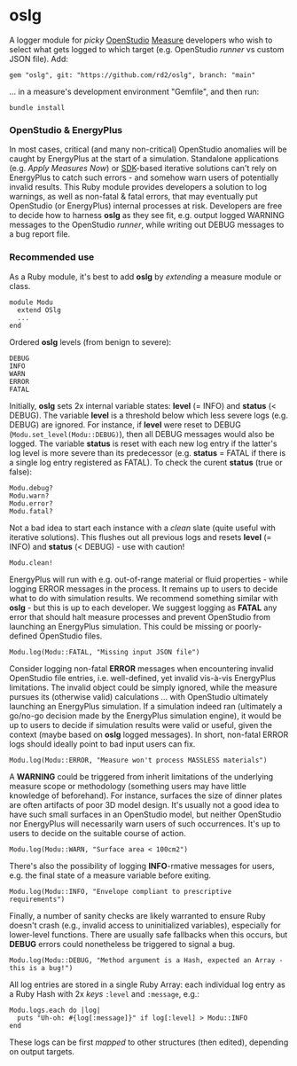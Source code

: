 # oslg

A logger module for _picky_ [OpenStudio](https://openstudio-sdk-documentation.s3.amazonaws.com/index.html) [Measure](https://nrel.github.io/OpenStudio-user-documentation/reference/measure_writing_guide/) developers who wish to select what gets logged to which target (e.g. OpenStudio _runner_ vs custom JSON file). Add:

```
gem "oslg", git: "https://github.com/rd2/oslg", branch: "main"
```

... in a measure's development environment "Gemfile", and then run:

```
bundle install
```

### OpenStudio & EnergyPlus

In most cases, critical (and many non-critical) OpenStudio anomalies will be caught by EnergyPlus at the start of a simulation. Standalone applications (e.g. _Apply Measures Now_) or [SDK](https://openstudio-sdk-documentation.s3.amazonaws.com/index.html)-based iterative solutions can't rely on EnergyPlus to catch such errors - and somehow warn users of potentially invalid results. This Ruby module provides developers a solution to log warnings, as well as non-fatal & fatal errors, that may eventually put OpenStudio (or EnergyPlus) internal processes at risk. Developers are free to decide how to harness __oslg__ as they see fit, e.g. output logged WARNING messages to the OpenStudio _runner_, while writing out DEBUG messages to a bug report file.

### Recommended use

As a Ruby module, it's best to add __oslg__ by _extending_ a measure module or class.

```
module Modu
  extend OSlg
  ...
end
```

Ordered __oslg__ levels (from benign to severe):

```
DEBUG
INFO
WARN
ERROR
FATAL
```

Initially, __oslg__ sets 2x internal variable states: __level__ (= INFO) and __status__ (< DEBUG). The variable __level__ is a threshold below which less severe logs (e.g. DEBUG) are ignored. For instance, if __level__ were reset to DEBUG (```Modu.set_level(Modu::DEBUG)```), then all DEBUG messages would also be logged. The variable __status__ is reset with each new log entry if the latter's log level is more severe than its predecessor (e.g. __status__ = FATAL if there is a single log entry registered as FATAL). To check the curent __status__ (true or false):  

```
Modu.debug?
Modu.warn?
Modu.error?
Modu.fatal?
```

Not a bad idea to start each instance with a _clean_ slate (quite useful with iterative solutions). This flushes out all previous logs and resets __level__ (= INFO) and __status__ (< DEBUG) - use with caution!

```
Modu.clean!
```

EnergyPlus will run with e.g. out-of-range material or fluid properties - while logging ERROR messages in the process. It remains up to users to decide what to do with simulation results. We recommend something similar with __oslg__ - but this is up to each developer. We suggest logging as __FATAL__ any error that should halt measure processes and prevent OpenStudio from launching an EnergyPlus simulation. This could be missing or poorly-defined OpenStudio files.

```
Modu.log(Modu::FATAL, "Missing input JSON file")
```

Consider logging non-fatal __ERROR__ messages when encountering invalid OpenStudio file entries, i.e. well-defined, yet invalid vis-à-vis EnergyPlus limitations. The invalid object could be simply ignored, while the measure pursues its (otherwise valid) calculations ... with OpenStudio ultimately launching an EnergyPlus simulation. If a simulation indeed ran (ultimately a go/no-go decision made by the EnergyPlus simulation engine), it would be up to users to decide if simulation results were valid or useful, given the context (maybe based on __oslg__ logged messages). In short, non-fatal ERROR logs should ideally point to bad input users can fix.

```
Modu.log(Modu::ERROR, "Measure won't process MASSLESS materials")
```

A __WARNING__ could be triggered from inherit limitations of the underlying measure scope or methodology (something users may have little knowledge of beforehand). For instance, surfaces the size of dinner plates are often artifacts of poor 3D model design. It's usually not a good idea to have such small surfaces in an OpenStudio model, but neither OpenStudio nor EnergyPlus will necessarily warn users of such occurrences. It's up to users to decide on the suitable course of action.

```
Modu.log(Modu::WARN, "Surface area < 100cm2")
```

There's also the possibility of logging __INFO__-rmative messages for users, e.g. the final state of a measure variable before exiting.

```
Modu.log(Modu::INFO, "Envelope compliant to prescriptive requirements")
```

Finally, a number of sanity checks are likely warranted to ensure Ruby doesn't crash (e.g., invalid access to uninitialized variables), especially for lower-level functions. There are usually safe fallbacks when this occurs, but __DEBUG__ errors could nonetheless be triggered to signal a bug.

```
Modu.log(Modu::DEBUG, "Method argument is a Hash, expected an Array - this is a bug!")
```

All log entries are stored in a single Ruby Array: each individual log entry as a Ruby Hash with 2x _keys_ ```:level``` and ```:message```, e.g.:

```
Modu.logs.each do |log|
  puts "Uh-oh: #{log[:message]}" if log[:level] > Modu::INFO
end
```

These logs can be first _mapped_ to other structures (then edited), depending on output targets.
